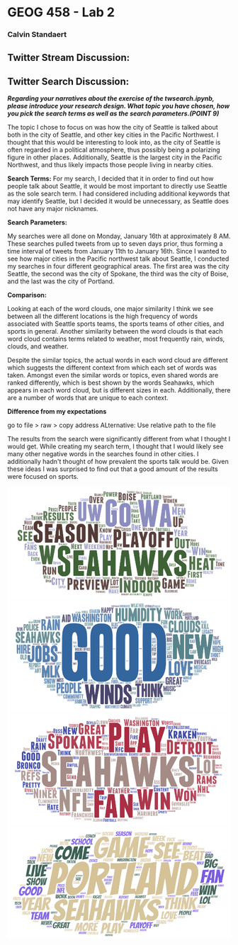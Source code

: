 # GEOG 458 - Lab 2
### Calvin Standaert

## Twitter Stream Discussion:

## Twitter Search Discussion:

___Regarding your narratives about the exercise of the twsearch.ipynb, please introduce your research design. What topic you have chosen, how you pick the search terms as well as the search parameters.(POINT 9)___

The topic I chose to focus on was how the city of Seattle is talked about both in the city of Seattle, and other key cities in the Pacific Northwest. I thought that this would be interesting to look into, as the city of Seattle is often regarded in a political atmosphere, thus possibly being a polarizing figure in other places. Additionally, Seattle is the largest city in the Pacific Northwest, and thus likely impacts those people living in nearby cities.

**Search Terms:**
For my search, I decided that it in order to find out how people talk about Seattle, it would be most important to directly use Seattle as the sole search term. I had considered including additional keywords that may identify Seattle, but I decided it would be unnecessary, as Seattle does not have any major nicknames.


**Search Parameters:**

My searches were all done on Monday, January 16th at approximately 8 AM. These searches pulled tweets from up to seven days prior, thus forming a time interval of tweets from January 11th to January 16th. Since I wanted to see how major cities in the Pacific northwest talk about Seattle, I conducted my searches in four different geographical areas. The first area was the city Seattle, the second was the city of Spokane, the third was the city of Boise, and the last was the city of Portland.

**Comparison:**

Looking at each of the word clouds, one major similarity I think we see between all the different locations is the high frequency of words associated with Seattle sports teams, the sports teams of other cities, and sports in general. Another similarity between the word clouds is that each word cloud contains terms related to weather, most frequently rain, winds, clouds, and weather.

Despite the similar topics, the actual words in each word cloud are different which suggests the different context from which each set of words was taken. Amongst even the similar words or topics, even shared words are ranked differently, which is best shown by the words Seahawks, which appears in each word cloud, but is different sizes in each. Additionally, there are a number of words that are unique to each context.

**Difference from my expectations**

go to file > raw > copy address
ALternative:
Use relative path to the file

The results from the search were significantly different from what I thought I would get. While creating my search term, I thought that I would likely see many other negative words in the searches found in other cities. I additionally hadn't thought of how prevalent the sports talk would be. Given these ideas I was surprised to find out that a good amount of the results were focused on sports.

![](/img/Boise_word_art.png)
![](/img/Seattle_Word_Art.png)
![](/img/Spokane_Word_Art.png)
![](/img/Portland_Word_art.png)

